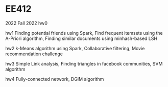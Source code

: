# EE412
2022 Fall 2022
hw0

hw1
Finding potential friends using Spark, 
Find frequent itemsets using the A-Priori algorithm, 
Finding similar documents using minhash-based LSH

hw2
k-Means algorithm using Spark, 
Collaborative filtering, 
Movie recommendation challenge

hw3
Simple Link analysis, 
Finding triangles in facebook communities, 
SVM algorithm

hw4
Fully-connected network, 
DGIM algorithm
